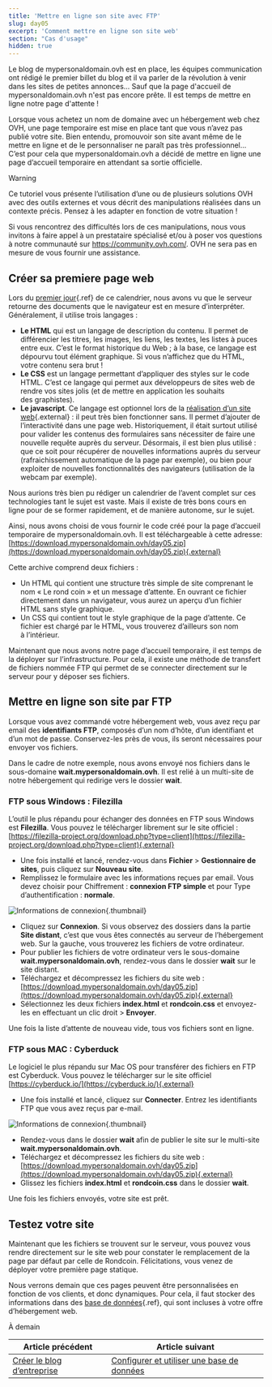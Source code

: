 ```yaml
---
title: 'Mettre en ligne son site avec FTP'
slug: day05
excerpt: 'Comment mettre en ligne son site web'
section: "Cas d'usage"
hidden: true
---
```


Le blog de mypersonaldomain.ovh est en place, les équipes communication ont rédigé le premier billet du blog et il va parler de la révolution à venir dans les sites de petites annonces... Sauf que la page d'accueil de mypersonaldomain.ovh n'est pas encore prête. Il est temps de mettre en ligne notre page d'attente !

Lorsque vous achetez un nom de domaine avec un hébergement web chez OVH, une page temporaire est mise en place tant que vous n’avez pas publié votre site. Bien entendu, promouvoir son site avant même de le mettre en ligne et de le personnaliser ne paraît pas très professionnel... C’est pour cela que mypersonaldomain.ovh a décidé de mettre en ligne une page d’accueil temporaire en attendant sa sortie officielle.

> [!warning]
>
> Ce tutoriel vous présente l’utilisation d’une ou de plusieurs solutions OVH avec des outils externes et vous décrit des manipulations réalisées dans un contexte précis. Pensez à les adapter en fonction de votre situation !
>
> Si vous rencontrez des difficultés lors de ces manipulations, nous vous invitons à faire appel à un prestataire spécialisé et/ou à poser vos questions à notre communauté sur <https://community.ovh.com/>. OVH ne sera pas en mesure de vous fournir une assistance.
>

## Créer sa premiere page web
Lors du [premier jour](../day01/){.ref} de ce calendrier, nous avons vu que le serveur retourne des documents que le navigateur est en mesure d’interpréter. Généralement, il utilise trois langages :

- **Le HTML** qui est un langage de description du contenu. Il permet de différencier les titres, les images, les liens, les textes, les listes à puces entre eux. C’est le format historique du Web ; à la base, ce langage est dépourvu tout élément graphique. Si vous n’affichez que du HTML, votre contenu sera brut !
- **Le CSS** est un langage permettant d’appliquer des styles sur le code HTML. C’est ce langage qui permet aux développeurs de sites web de rendre vos sites jolis (et de mettre en application les souhaits des graphistes).
- **Le javascript**. Ce langage est optionnel lors de la [réalisation d’un site web](https://www.ovhcloud.com/fr/web-hosting/uc-website/){.external} : il peut très bien fonctionner sans. Il permet d’ajouter de l’interactivité dans une page web. Historiquement, il était surtout utilisé pour valider les contenus des formulaires sans nécessiter de faire une nouvelle requête auprès du serveur. Désormais, il est bien plus utilisé : que ce soit pour récupérer de nouvelles informations auprès du serveur (rafraichissement automatique de la page par exemple), ou bien pour exploiter de nouvelles fonctionnalités des navigateurs (utilisation de la webcam par exemple).

Nous aurions très bien pu rédiger un calendrier de l’avent complet sur ces technologies tant le sujet est vaste. Mais il existe de très bons cours en ligne pour de se former rapidement, et de manière autonome, sur le sujet.

Ainsi, nous avons choisi de vous fournir le code créé pour la page d’accueil temporaire de mypersonaldomain.ovh. Il est téléchargeable à cette adresse: [https://download.mypersonaldomain.ovh/day05.zip](https://download.mypersonaldomain.ovh/day05.zip){.external}

Cette archive comprend deux fichiers :

- Un HTML qui contient une structure très simple de site comprenant le nom « Le rond coin » et un message d’attente. En ouvrant ce fichier directement dans un navigateur, vous aurez un aperçu d’un fichier HTML sans style graphique.
- Un CSS qui contient tout le style graphique de la page d’attente. Ce fichier est chargé par le HTML, vous trouverez d’ailleurs son nom à l’intérieur.

Maintenant que nous avons notre page d’accueil temporaire, il est temps de la déployer sur l’infrastructure. Pour cela, il existe une méthode de transfert de fichiers nommée FTP qui permet de se connecter directement sur le serveur pour y déposer ses fichiers.


## Mettre en ligne son site par FTP
Lorsque vous avez commandé votre hébergement web, vous avez reçu par email des **identifiants FTP**, composés d’un nom d’hôte, d’un identifiant et d’un mot de passe. Conservez-les près de vous, ils seront nécessaires pour envoyer vos fichiers.

Dans le cadre de notre exemple, nous avons envoyé nos fichiers dans le sous-domaine **wait.mypersonaldomain.ovh**. Il est relié à un multi-site de notre hébergement qui redirige vers le dossier **wait**.


### FTP sous Windows &#58; Filezilla
L’outil le plus répandu pour échanger des données en FTP sous Windows est **Filezilla**. Vous pouvez le télécharger librement sur le site officiel : [https://filezilla-project.org/download.php?type=client](https://filezilla-project.org/download.php?type=client){.external}

- Une fois installé et lancé, rendez-vous dans **Fichier** > **Gestionnaire de sites**, puis cliquez sur **Nouveau site**.
- Remplissez le formulaire avec les informations reçues par email. Vous devez choisir pour Chiffrement : **connexion FTP simple** et pour Type d’authentification : **normale**.


![Informations de connexion](images/ftp_filezilla.png){.thumbnail}

- Cliquez sur **Connexion**. Si vous observez des dossiers dans la partie **Site distant**, c’est que vous êtes connectés au serveur de l’hébergement web. Sur la gauche, vous trouverez les fichiers de votre ordinateur.
- Pour publier les fichiers de votre ordinateur vers le sous-domaine **wait.mypersonaldomain.ovh**, rendez-vous dans le dossier **wait** sur le site distant.
- Téléchargez et décompressez les fichiers du site web : [https://download.mypersonaldomain.ovh/day05.zip](https://download.mypersonaldomain.ovh/day05.zip){.external}
- Sélectionnez les deux fichiers **index.html** et **rondcoin.css** et envoyez-les en effectuant un clic droit > **Envoyer**.

Une fois la liste d’attente de nouveau vide, tous vos fichiers sont en ligne.


### FTP sous MAC &#58; Cyberduck
Le logiciel le plus répandu sur Mac OS pour transférer des fichiers en FTP est Cyberduck. Vous pouvez le télécharger sur le site officiel [https://cyberduck.io/](https://cyberduck.io/){.external}

- Une fois installé et lancé, cliquez sur **Connecter**. Entrez les identifiants FTP que vous avez reçus par e-mail.


![Informations de connexion](images/ftp_cyberduck.png){.thumbnail}

- Rendez-vous dans le dossier **wait** afin de publier le site sur le multi-site **wait.mypersonaldomain.ovh**.
- Téléchargez et décompressez les fichiers du site web : [https://download.mypersonaldomain.ovh/day05.zip](https://download.mypersonaldomain.ovh/day05.zip){.external}
- Glissez les fichiers **index.html** et **rondcoin.css** dans le dossier **wait**.

Une fois les fichiers envoyés, votre site est prêt.


## Testez votre site
Maintenant que les fichiers se trouvent sur le serveur, vous pouvez vous rendre directement sur le site web pour constater le remplacement de la page par défaut par celle de Rondcoin. Félicitations, vous venez de déployer votre première page statique.

Nous verrons demain que ces pages peuvent être personnalisées en fonction de vos clients, et donc dynamiques. Pour cela, il faut stocker des informations dans des [base de données](../day06/){.ref}, qui sont incluses à votre offre d’hébergement web.

À demain

| Article précédent | Article suivant |
|---|---|
| [Créer le blog d’entreprise](https://docs.ovh.com/fr/hosting/24-days/day04/) | [Configurer et utiliser une base de données](https://docs.ovh.com/fr/hosting/24-days/day06/) |